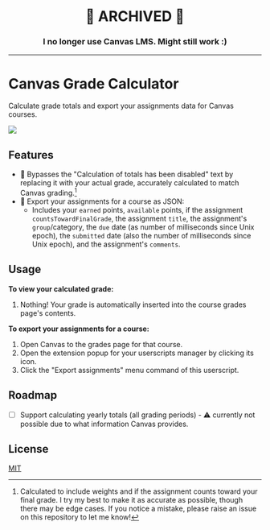 <div align="center">
	<h1>🚧 ARCHIVED 🚧</h1>
	<h3>I no longer use Canvas LMS. Might still work :)</h3>
</div>

---

# Canvas Grade Calculator

Calculate grade totals and export your assignments data for Canvas courses.

<a href="https://greasyfork.org/en/scripts/479317-canvas-grade-calculator"><img src="https://img.shields.io/badge/greasyfork-install-670000?style=for-the-badge"></a>

## Features

- 📝 Bypasses the "Calculation of totals has been disabled" text by replacing it with your actual grade, accurately calculated to match Canvas grading.[^1]
- 💾 Export your assignments for a course as JSON:
  - Includes your `earned` points, `available` points, if the assignment `countsTowardFinalGrade`, the assignment `title`, the assignment's `group`/category, the `due` date (as number of milliseconds since Unix epoch), the `submitted` date (also the number of milliseconds since Unix epoch), and the assignment's `comments`.

## Usage

**To view your calculated grade:**

1. Nothing! Your grade is automatically inserted into the course grades page's contents.

**To export your assignments for a course:**

1. Open Canvas to the grades page for that course.
2. Open the extension popup for your userscripts manager by clicking its icon.
3. Click the "Export assignments" menu command of this userscript.

## Roadmap

- [ ] Support calculating yearly totals (all grading periods) - ⚠️ currently not possible due to what information Canvas provides.

## License

[MIT](LICENSE)

[^1]: Calculated to include weights and if the assignment counts toward your final grade. I try my best to make it as accurate as possible, though there may be edge cases. If you notice a mistake, please raise an issue on this repository to let me know!
